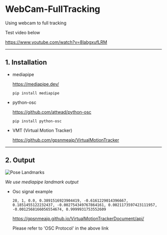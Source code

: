 # WebCam-FullTracking
Using webcam to full tracking

Test video below

https://www.youtube.com/watch?v=8labgxufLRM

------

## 1. Installation

- mediapipe 

  https://mediapipe.dev/

  ```
  pip install mediapipe
  ```

  

- python-osc

  https://github.com/attwad/python-osc

  ```
  pip install python-osc
  ```

  

- VMT (Virtual Motion Tracker)

  https://github.com/gpsnmeajp/VirtualMotionTracker

------

## 2. Output

![Pose Landmarks](https://google.github.io/mediapipe/images/mobile/pose_tracking_full_body_landmarks.png)

*We use mediapipe landmark output*

- Osc signal example

  ```
  28, 1, 0.0, 0.3891516923904419, -0.6161229014396667, 0.1851455122232437, -0.002754349767864161, 0.0021173597423111957, -0.0012568166056554674, 0.9999931753552609
  ```

  https://gpsnmeajp.github.io/VirtualMotionTrackerDocument/api/

  Please refer to 'OSC Protocol' in the above link

